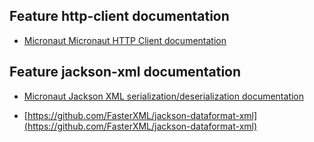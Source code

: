 ## Feature http-client documentation

- [Micronaut Micronaut HTTP Client documentation](https://docs.micronaut.io/latest/guide/index.html#httpClient)

## Feature jackson-xml documentation

- [Micronaut Jackson XML serialization/deserialization documentation](https://micronaut-projects.github.io/micronaut-jackson-xml/latest/guide/index.html)

- [https://github.com/FasterXML/jackson-dataformat-xml](https://github.com/FasterXML/jackson-dataformat-xml)

